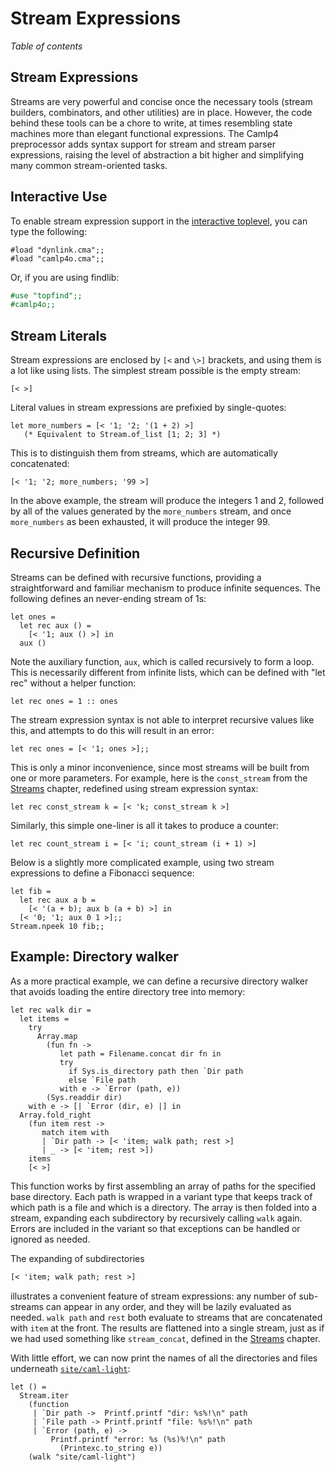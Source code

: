 <!-- ((! set title Streams Expressions !)) ((! set learn !)) -->

# Stream Expressions

*Table of contents*

## Stream Expressions
Streams are very powerful and concise once the necessary tools (stream
builders, combinators, and other utilities) are in place. However, the
code behind these tools can be a chore to write, at times resembling
state machines more than elegant functional expressions. The Camlp4
preprocessor adds syntax support for stream and stream parser
expressions, raising the level of abstraction a bit higher and
simplifying many common stream-oriented tasks.

## Interactive Use
To enable stream expression support in the
[interactive toplevel](basics.html), you can type the
following:

```ocamltop
#load "dynlink.cma";;
#load "camlp4o.cma";;
```
Or, if you are using findlib:

```ocaml
#use "topfind";;
#camlp4o;;
```

## Stream Literals
Stream expressions are enclosed by `[<` and `\>]` brackets, and using
them is a lot like using lists. The simplest stream possible is the
empty stream:

```ocamltop
[< >]
```
Literal values in stream expressions are prefixied by single-quotes:

```ocamltop
let more_numbers = [< '1; '2; '(1 + 2) >]
   (* Equivalent to Stream.of_list [1; 2; 3] *)
```
This is to distinguish them from streams, which are automatically
concatenated:

```ocamltop
[< '1; '2; more_numbers; '99 >]
```
In the above example, the stream will produce the integers 1 and 2,
followed by all of the values generated by the `more_numbers` stream,
and once `more_numbers` as been exhausted, it will produce the integer 99.

## Recursive Definition
Streams can be defined with recursive functions, providing a
straightforward and familiar mechanism to produce infinite sequences.
The following defines an never-ending stream of 1s:

```ocamltop
let ones =
  let rec aux () =
    [< '1; aux () >] in
  aux ()
```
Note the auxiliary function, `aux`, which is called recursively to form
a loop. This is necessarily different from infinite lists, which can be
defined with "let rec" without a helper function:

```ocamltop
let rec ones = 1 :: ones
```
The stream expression syntax is not able to interpret recursive values
like this, and attempts to do this will result in an error:

```ocamltop
let rec ones = [< '1; ones >];;
```
This is only a minor inconvenience, since most streams will be built
from one or more parameters. For example, here is the `const_stream`
from the [Streams](streams.html "Streams") chapter, redefined using
stream expression syntax:

```ocamltop
let rec const_stream k = [< 'k; const_stream k >]
```
Similarly, this simple one-liner is all it takes to produce a counter:

```ocamltop
let rec count_stream i = [< 'i; count_stream (i + 1) >]
```
Below is a slightly more complicated example, using two stream
expressions to define a Fibonacci sequence:

```ocamltop
let fib =
  let rec aux a b =
    [< '(a + b); aux b (a + b) >] in
  [< '0; '1; aux 0 1 >];;
Stream.npeek 10 fib;;
```

## Example: Directory walker
As a more practical example, we can define a recursive directory walker
that avoids loading the entire directory tree into memory:

```ocamltop
let rec walk dir =
  let items =
    try
      Array.map
        (fun fn ->
           let path = Filename.concat dir fn in
           try
             if Sys.is_directory path then `Dir path
             else `File path
           with e -> `Error (path, e))
        (Sys.readdir dir)
    with e -> [| `Error (dir, e) |] in
  Array.fold_right
    (fun item rest ->
       match item with
       | `Dir path -> [< 'item; walk path; rest >]
       | _ -> [< 'item; rest >])
    items
    [< >]
```
This function works by first assembling an array of paths for the
specified base directory. Each path is wrapped in a variant type that
keeps track of which path is a file and which is a directory. The array
is then folded into a stream, expanding each subdirectory by recursively
calling `walk` again. Errors are included in the variant so that
exceptions can be handled or ignored as needed.

The expanding of subdirectories

```ocaml
[< 'item; walk path; rest >]
```
illustrates a convenient feature of stream expressions: any number of
sub-streams can appear in any order, and they will be lazily evaluated
as needed. `walk path` and `rest` both evaluate to streams that are
concatenated with `item` at the front. The results are flattened into a
single stream, just as if we had used something like `stream_concat`,
defined in the [Streams](streams.html "Streams") chapter.

With little effort, we can now print the names of all the directories
and files underneath
[`site/caml-light`](https://github.com/ocaml/ocaml.org/tree/master/site/caml-light):

```ocamltop
let () =
  Stream.iter
    (function
     | `Dir path ->  Printf.printf "dir: %s%!\n" path
     | `File path -> Printf.printf "file: %s%!\n" path
     | `Error (path, e) ->
         Printf.printf "error: %s (%s)%!\n" path
           (Printexc.to_string e))
    (walk "site/caml-light")
```
